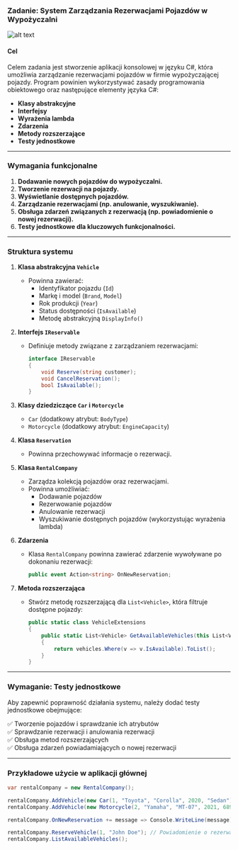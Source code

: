 ### **Zadanie: System Zarządzania Rezerwacjami Pojazdów w Wypożyczalni**  
![alt text](image.png)
#### **Cel**  
Celem zadania jest stworzenie aplikacji konsolowej w języku C#, która umożliwia zarządzanie rezerwacjami pojazdów w firmie wypożyczającej pojazdy. Program powinien wykorzystywać zasady programowania obiektowego oraz następujące elementy języka C#:  
- **Klasy abstrakcyjne**  
- **Interfejsy**  
- **Wyrażenia lambda**  
- **Zdarzenia**  
- **Metody rozszerzające**  
- **Testy jednostkowe**  

---

### **Wymagania funkcjonalne**  
1. **Dodawanie nowych pojazdów do wypożyczalni.**  
2. **Tworzenie rezerwacji na pojazdy.**  
3. **Wyświetlanie dostępnych pojazdów.**  
4. **Zarządzanie rezerwacjami (np. anulowanie, wyszukiwanie).**  
5. **Obsługa zdarzeń związanych z rezerwacją (np. powiadomienie o nowej rezerwacji).**  
6. **Testy jednostkowe dla kluczowych funkcjonalności.**  

---

### **Struktura systemu**  

1. **Klasa abstrakcyjna `Vehicle`**  
   - Powinna zawierać:  
     - Identyfikator pojazdu (`Id`)  
     - Markę i model (`Brand`, `Model`)  
     - Rok produkcji (`Year`)  
     - Status dostępności (`IsAvailable`)  
     - Metodę abstrakcyjną `DisplayInfo()`  

2. **Interfejs `IReservable`**  
   - Definiuje metody związane z zarządzaniem rezerwacjami:  
     ```csharp
     interface IReservable
     {
         void Reserve(string customer);
         void CancelReservation();
         bool IsAvailable();
     }
     ```

3. **Klasy dziedziczące `Car` i `Motorcycle`**  
   - `Car` (dodatkowy atrybut: `BodyType`)  
   - `Motorcycle` (dodatkowy atrybut: `EngineCapacity`)  

4. **Klasa `Reservation`**  
   - Powinna przechowywać informacje o rezerwacji.  

5. **Klasa `RentalCompany`**  
   - Zarządza kolekcją pojazdów oraz rezerwacjami.  
   - Powinna umożliwiać:  
     - Dodawanie pojazdów  
     - Rezerwowanie pojazdów  
     - Anulowanie rezerwacji  
     - Wyszukiwanie dostępnych pojazdów (wykorzystując wyrażenia lambda)  

6. **Zdarzenia**  
   - Klasa `RentalCompany` powinna zawierać zdarzenie wywoływane po dokonaniu rezerwacji:  
     ```csharp
     public event Action<string> OnNewReservation;
     ```

7. **Metoda rozszerzająca**  
   - Stwórz metodę rozszerzającą dla `List<Vehicle>`, która filtruje dostępne pojazdy:  
     ```csharp
     public static class VehicleExtensions
     {
         public static List<Vehicle> GetAvailableVehicles(this List<Vehicle> vehicles)
         {
             return vehicles.Where(v => v.IsAvailable).ToList();
         }
     }
     ```

---

### **Wymaganie: Testy jednostkowe**  
Aby zapewnić poprawność działania systemu, należy dodać testy jednostkowe obejmujące:  

✅ Tworzenie pojazdów i sprawdzanie ich atrybutów  
✅ Sprawdzanie rezerwacji i anulowania rezerwacji  
✅ Obsługa metod rozszerzających  
✅ Obsługa zdarzeń powiadamiających o nowej rezerwacji  

---

### **Przykładowe użycie w aplikacji głównej**  
```csharp
var rentalCompany = new RentalCompany();

rentalCompany.AddVehicle(new Car(1, "Toyota", "Corolla", 2020, "Sedan"));
rentalCompany.AddVehicle(new Motorcycle(2, "Yamaha", "MT-07", 2021, 689));

rentalCompany.OnNewReservation += message => Console.WriteLine(message);

rentalCompany.ReserveVehicle(1, "John Doe"); // Powiadomienie o rezerwacji
rentalCompany.ListAvailableVehicles();
```
